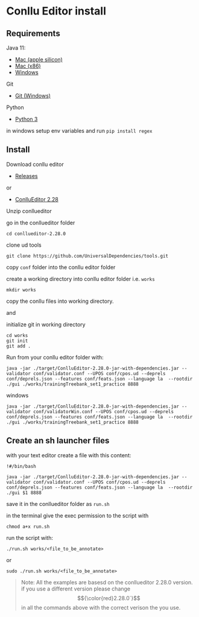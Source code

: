 # Conllu Editor install

## Requirements

Java 11:
 - [Mac (apple silicon)](https://www.dropbox.com/scl/fi/xe42zdgp83i5zj9v0tvgd/jdk-11.0.24_macos-aarch64_bin.dmg?rlkey=ole9lxa6v2lynuy6ehu9lc757&dl=1)
 - [Mac (x86)](https://www.dropbox.com/scl/fi/5azycwb7elynbyaj09pfs/jdk-11.0.24_macos-x64_bin.dmg?rlkey=vyqlckklvxwcgn7ff15h3puqd&dl=1)
 - [Windows](https://www.dropbox.com/scl/fi/megwt9ytu6bs71hc4skva/jdk-11.0.24_windows-x64_bin.exe?rlkey=52p5qmn2gcodeerpewpn39cky&dl=1) 

Git
 - [Git (Windows)](https://git-scm.com/downloads/win)

Python
 - [Python 3](https://www.python.org/downloads/)

in windows setup env variables and run ```pip install regex```  

## Install

Download conllu editor
 - [Releases](https://github.com/Orange-OpenSource/conllueditor/releases) 

or

 - [ConlluEditor 2.28](https://github.com/Orange-OpenSource/conllueditor/releases/download/V2.28.0/conllueditor-2.28.0.zip)

Unzip conllueditor

go in the conllueditor folder 
``` 
cd conllueditor-2.28.0
```
clone ud tools
```
git clone https://github.com/UniversalDependencies/tools.git
```

copy ```conf``` folder into the conllu editor folder


create a working directory into conllu editor folder i.e. ```works```
```
mkdir works
```

copy the conllu files into working directory.

and

initialize git in working directory 

```
cd works
git init
git add .
```

 
 

Run from your conllu editor folder with:

```
java -jar ./target/ConlluEditor-2.28.0-jar-with-dependencies.jar --validator conf/validator.conf --UPOS conf/cpos.ud --deprels conf/deprels.json --features conf/feats.json --language la  --rootdir  ./gui ./works/trainingTreebank_set1_practice 8888
```

windows 
``` 
java -jar ./target/ConlluEditor-2.28.0-jar-with-dependencies.jar --validator conf/validatorWin.conf --UPOS conf/cpos.ud --deprels conf/deprels.json --features conf/feats.json --language la  --rootdir  ./gui ./works/trainingTreebank_set1_practice 8888
```

## Create an sh launcher files
with your text editor create a file with this content:
```
!#/bin/bash

java -jar ./target/ConlluEditor-2.28.0-jar-with-dependencies.jar --validator conf/validator.conf --UPOS conf/cpos.ud --deprels conf/deprels.json --features conf/feats.json --language la  --rootdir  ./gui $1 8888
```
save it in the conllueditor folder as ```run.sh```

in the terminal give the exec permission to the script with
```
chmod a+x run.sh
```
run the script with:
```
./run.sh works/<file_to_be_annotate>
```
or
```
sudo ./run.sh works/<file_to_be_annotate>
```

> Note: All the examples are basesd on the conllueditor 2.28.0 version. if you use a different version please change $${\color{red}2.28.0`}$$ in all the commands above with the correct verison the you use.



